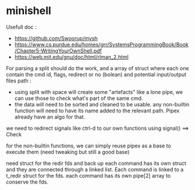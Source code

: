 # minishell

Usefull doc : 
- https://github.com/Swoorup/mysh
- https://www.cs.purdue.edu/homes/grr/SystemsProgrammingBook/Book/Chapter5-WritingYourOwnShell.pdf
- https://web.mit.edu/gnu/doc/html/rlman_2.html

For parsing a split should do the work, and a array of struct where each one contain the cmd id, flags, redirect or no (bolean) and potential input/output files path :
 - using split with space will create some "artefacts" like a lone pipe, we can use those to check what's part of the same cmd.
 - the data will need to be sorted and cleaned to be usable. any non-builtin function will need to have its name added to the relevant path. Pipex already have an algo for that.

we need to redirect signals like ctrl-d  to our own functions using signal() ==> Check 


for the non-builtin functions, we can simply reuse pipex as a base to execute them (need tweaking but still a good base)

need struct for the redir fds and back up 
each command has its own struct and they are connected through a linked list. Each command is linked to a t_redir struct for the fds.
each command has its own pipe[2] array to conserve the fds.